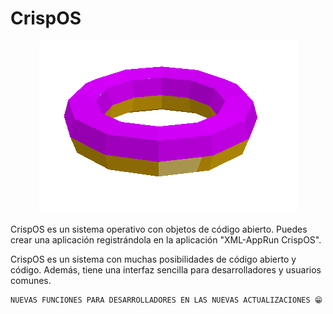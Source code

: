 # CrispOS

<p align="center">
  <a href="./sysicons/readme.md.icons/CrispOSDonut.gif"><img alt="Dona" src="./sysicons/readme.md.icons/CrispOSDonut.gif"></a>
</p>

CrispOS es un sistema operativo con objetos de código abierto. Puedes crear una aplicación registrándola en la aplicación "XML-AppRun CrispOS".

CrispOS es un sistema con muchas posibilidades de código abierto y código. Además, tiene una interfaz sencilla para desarrolladores y usuarios comunes.

```
NUEVAS FUNCIONES PARA DESARROLLADORES EN LAS NUEVAS ACTUALIZACIONES 😁
```